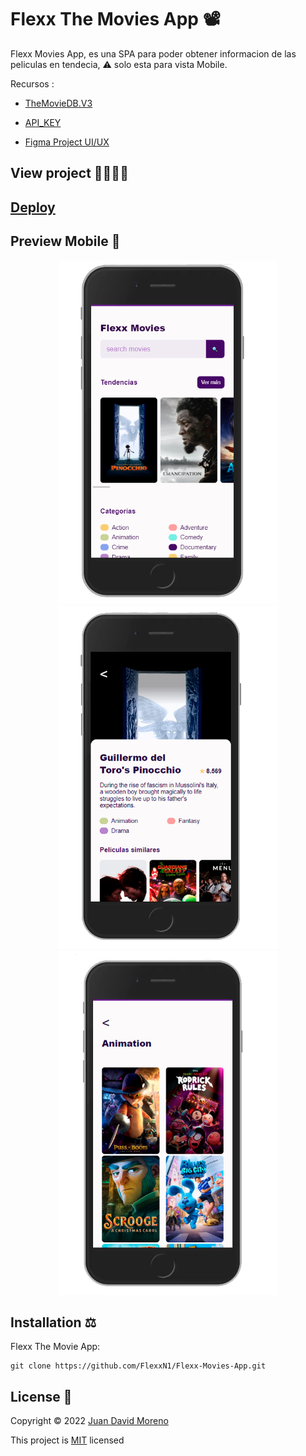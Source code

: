 # Flexx The Movies App 📽

Flexx Movies App, es una SPA para poder obtener informacion de las peliculas en tendecia, 
⚠ solo esta para vista Mobile.


Recursos :

- [TheMovieDB.V3](https://www.themoviedb.org/)

- [API_KEY](https://www.themoviedb.org/settings/api)

- [Figma Project UI/UX](https://www.figma.com/file/AYlJHq4RwChusnwFzMSOjd/Platzi_Movies?node-id=0%3A1)

## View project 🚀🙋🏻‍♂️
## [Deploy](https://flexxn1.github.io/Flexx-Movies-App/)

## Preview Mobile 📲

<p align="center">
  <img src="./pics/preview11.png" width="350" alt="accessibility text">
  <img src="./pics/preview22.png" width="350" alt="accessibility text">
  <img src="./pics/preview33.png" width="350" alt="accessibility text">

</p>

## Installation ⚖
Flexx The Movie App:
```
git clone https://github.com/FlexxN1/Flexx-Movies-App.git
 ```

## License 🔐

Copyright © 2022 [Juan David Moreno](https://github.com/FlexxN1)

This project is [MIT](https://choosealicense.com/licenses/mit/) licensed
